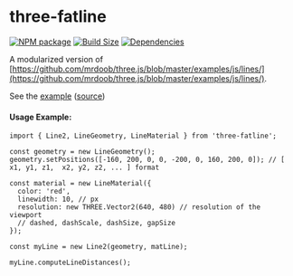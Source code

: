 three-fatline
=============

[![NPM package][npm-img]][npm-url]
[![Build Size][build-size-img]][build-size-url]
[![Dependencies][dependencies-img]][dependencies-url]

A modularized version of [https://github.com/mrdoob/three.js/blob/master/examples/js/lines/](https://github.com/mrdoob/three.js/blob/master/examples/js/lines/).

See the [example](https://vasturiano.github.io/three-fatline/example/fat-lines/) ([source](https://github.com/vasturiano/three-fatline/blob/master/example/fat-lines/index.html))

#### Usage Example:
```
import { Line2, LineGeometry, LineMaterial } from 'three-fatline';

const geometry = new LineGeometry();
geometry.setPositions([-160, 200, 0, 0, -200, 0, 160, 200, 0]); // [ x1, y1, z1,  x2, y2, z2, ... ] format

const material = new LineMaterial({
  color: 'red',
  linewidth: 10, // px
  resolution: new THREE.Vector2(640, 480) // resolution of the viewport
  // dashed, dashScale, dashSize, gapSize
});

const myLine = new Line2(geometry, matLine);

myLine.computeLineDistances();
```

[npm-img]: https://img.shields.io/npm/v/three-fatline.svg
[npm-url]: https://npmjs.org/package/three-fatline
[build-size-img]: https://img.shields.io/bundlephobia/minzip/three-fatline.svg
[build-size-url]: https://bundlephobia.com/result?p=three-fatline
[dependencies-img]: https://img.shields.io/david/vasturiano/three-fatline.svg
[dependencies-url]: https://david-dm.org/vasturiano/three-fatline

